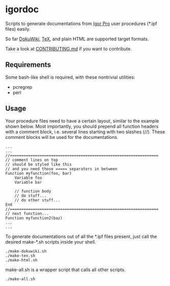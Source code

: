 # igordoc

Scripts to generate documentations from [Igor Pro](https://www.wavemetrics.com/) user procedures (\*.ipf files) easily.

So far [DokuWiki](https://en.wikipedia.org/wiki/DokuWiki), [TeX](https://en.wikipedia.org/wiki/TeX), and plain HTML are supported target formats.

Take a look at [CONTRIBUTING.md](CONTRIBUTING.md) if you want to contribute.

## Requirements

Some bash-like shell is required, with these nontrivial utilities:

* pcregrep
* perl

## Usage

Your procedure files need to have a certain layout, similar to the example shown below. Most importantly, you should prepend all function headers with a comment block, i.e. several lines starting with two slashes (//). These comment blocks will be used for the documentations.

    ...
    ...
    //=================================================================
    // comment lines on top
    // should be styled like this
    // and you need those ===== separators in between
    Function myfunction(foo, bar)
        Variable foo
        Variable bar
    
        // function body
        // do stuff...
        // do other stuff...
    End
    //=================================================================
    // next function...
    Function myfunction2(baz)
    ...
    ...

To generate documentations out of all the \*.ipf files present, just call the desired make-\*.sh scripts inside your shell.

    ./make-dokuwiki.sh
    ./make-tex.sh
    ./make-html.sh

make-all.sh is a wrapper script that calls all other scripts.

    ./make-all.sh
